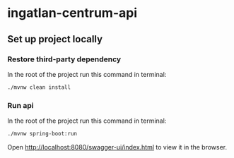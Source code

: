 # ingatlan-centrum-api

## Set up project locally

### Restore third-party dependency

In the root of the project run this command in terminal:

```bash
./mvnw clean install
```

### Run api

In the root of the project run this command in terminal:

```bash
./mvnw spring-boot:run
```

Open [http://localhost:8080/swagger-ui/index.html](http://localhost:8080/swagger-ui/index.html) to view it in the browser.

